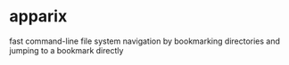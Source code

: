 # apparix
fast command-line file system navigation by bookmarking directories and jumping to a bookmark directly
